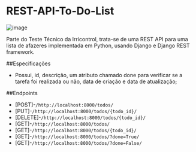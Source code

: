 # REST-API-To-Do-List
![image](https://user-images.githubusercontent.com/64850642/138717317-1ea48785-d968-4436-8625-f634d47c694a.png)


Parte do Teste Técnico da Irricontrol, trata-se de uma REST API para uma lista de afazeres implementada em Python, usando Django e Django REST framework.

##Especificações

* Possui, id, descrição, um atributo chamado done para verificar se a tarefa foi realizada ou não, data de criação e data de atualização;

##Endpoints

* [POST]-`/http://localhost:8000/todos/`
* [PUT]-`/http://localhost:8000/todos/{todo_id}/`
* [DELETE]-`/http://localhost:8000/todos/{todo_id}/`
* [GET]-`/http://localhost:8000/todos/`
* [GET]-`/http://localhost:8000/todos/{todo_id}/`
* [GET]-`/http://localhost:8000/todos/?done=True/`
* [GET]-`/http://localhost:8000/todos/?done=False/`

